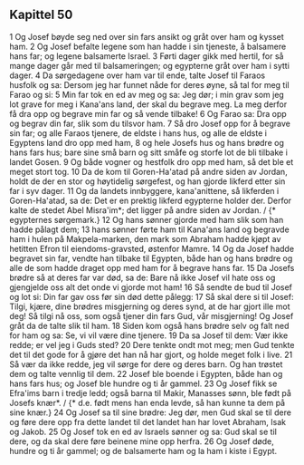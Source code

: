## Kapittel 50

1 Og Josef bøyde seg ned over sin fars ansikt og gråt over ham og kysset ham.
2 Og Josef befalte legene som han hadde i sin tjeneste, å balsamere hans far; og legene balsamerte Israel.
3 Førti dager gikk med hertil, for så mange dager går med til balsameringen; og egypterne gråt over ham i sytti dager.
4 Da sørgedagene over ham var til ende, talte Josef til Faraos husfolk og sa: Dersom jeg har funnet nåde for deres øyne, så tal for meg til Farao og si:
5 Min far tok en ed av meg og sa: Jeg dør; i min grav som jeg lot grave for meg i Kana'ans land, der skal du begrave meg. La meg derfor få dra opp og begrave min far og så vende tilbake!
6 Og Farao sa: Dra opp og begrav din far, slik som du tilsvor ham.
7 Så dro Josef opp for å begrave sin far; og alle Faraos tjenere, de eldste i hans hus, og alle de eldste i Egyptens land dro opp med ham,
8 og hele Josefs hus og hans brødre og hans fars hus; bare sine små barn og sitt småfe og storfe lot de bli tilbake i landet Gosen.
9 Og både vogner og hestfolk dro opp med ham, så det ble et meget stort tog.
10 Da de kom til Goren-Ha'atad på andre siden av Jordan, holdt de der en stor og høytidelig sørgefest, og han gjorde likferd etter sin far i syv dager.
11 Og da landets innbyggere, kana'anittene, så likferden i Goren-Ha'atad, sa de: Det er en prektig likferd egypterne holder der. Derfor kalte de stedet Abel Misra'im*; det ligger på andre siden av Jordan. / {* egypternes sørgemark.}
12 Og hans sønner gjorde med ham slik som han hadde pålagt dem;
13 hans sønner førte ham til Kana'ans land og begravde ham i hulen på Makpela-marken, den mark som Abraham hadde kjøpt av hetitten Efron til eiendoms-gravsted, østenfor Mamre.
14 Og da Josef hadde begravet sin far, vendte han tilbake til Egypten, både han og hans brødre og alle de som hadde draget opp med ham for å begrave hans far.
15 Da Josefs brødre så at deres far var død, sa de: Bare nå ikke Josef vil hate oss og gjengjelde oss alt det onde vi gjorde mot ham!
16 Så sendte de bud til Josef og lot si: Din far gav oss før sin død dette pålegg:
17 Så skal dere si til Josef: Tilgi, kjære, dine brødres misgjerning og deres synd, at de har gjort ille mot deg! Så tilgi nå oss, som også tjener din fars Gud, vår misgjerning! Og Josef gråt da de talte slik til ham.
18 Siden kom også hans brødre selv og falt ned for ham og sa: Se, vi vil være dine tjenere.
19 Da sa Josef til dem: Vær ikke redde; er vel jeg i Guds sted?
20 Dere tenkte ondt mot meg; men Gud tenkte det til det gode for å gjøre det han nå har gjort, og holde meget folk i live.
21 Så vær da ikke redde, jeg vil sørge for dere og deres barn. Og han trøstet dem og talte vennlig til dem.
22 Josef ble boende i Egypten, både han og hans fars hus; og Josef ble hundre og ti år gammel.
23 Og Josef fikk se Efra'ims barn i tredje ledd; også barna til Makir, Manasses sønn, ble født på Josefs knær*. / {* d.e. født mens han enda levde, så han kunne ta dem på sine knær.}
24 Og Josef sa til sine brødre: Jeg dør, men Gud skal se til dere og føre dere opp fra dette landet til det landet han har lovet Abraham, Isak og Jakob.
25 Og Josef tok en ed av Israels sønner og sa: Gud skal se til dere, og da skal dere føre beinene mine opp herfra.
26 Og Josef døde, hundre og ti år gammel; og de balsamerte ham og la ham i kiste i Egypt.

